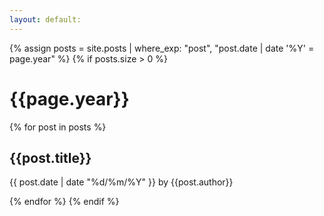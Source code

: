 ```yaml
---
layout: default:
---
```


{% assign posts = site.posts | where_exp: "post", "post.date | date '%Y' = page.year" %}
{% if posts.size > 0 %}
# {{page.year}}
{% for post in posts %}

## {{post.title}} 
{{ post.date | date "%d/%m/%Y" }} by {{post.author}}

{% endfor %}
{% endif %}
